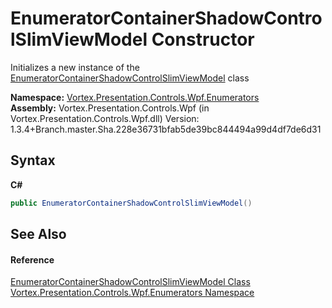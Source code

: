 # EnumeratorContainerShadowControlSlimViewModel Constructor 
 

Initializes a new instance of the <a href="T_Vortex_Presentation_Controls_Wpf_Enumerators_EnumeratorContainerShadowControlSlimViewModel.md">EnumeratorContainerShadowControlSlimViewModel</a> class

**Namespace:**&nbsp;<a href="N_Vortex_Presentation_Controls_Wpf_Enumerators.md">Vortex.Presentation.Controls.Wpf.Enumerators</a><br />**Assembly:**&nbsp;Vortex.Presentation.Controls.Wpf (in Vortex.Presentation.Controls.Wpf.dll) Version: 1.3.4+Branch.master.Sha.228e36731bfab5de39bc844494a99d4df7de6d31

## Syntax

**C#**<br />
``` C#
public EnumeratorContainerShadowControlSlimViewModel()
```


## See Also


#### Reference
<a href="T_Vortex_Presentation_Controls_Wpf_Enumerators_EnumeratorContainerShadowControlSlimViewModel.md">EnumeratorContainerShadowControlSlimViewModel Class</a><br /><a href="N_Vortex_Presentation_Controls_Wpf_Enumerators.md">Vortex.Presentation.Controls.Wpf.Enumerators Namespace</a><br />